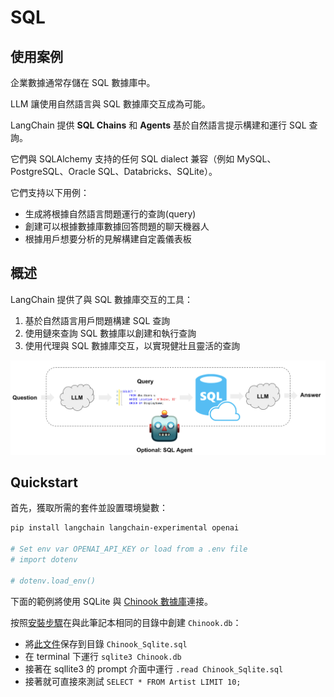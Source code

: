 # SQL

## 使用案例

企業數據通常存儲在 SQL 數據庫中。

LLM 讓使用自然語言與 SQL 數據庫交互成為可能。

LangChain 提供 **SQL Chains** 和 **Agents** 基於自然語言提示構建和運行 SQL 查詢。

它們與 SQLAlchemy 支持的任何 SQL dialect 兼容（例如 MySQL、PostgreSQL、Oracle SQL、Databricks、SQLite）。

它們支持以下用例：

- 生成將根據自然語言問題運行的查詢(query)
- 創建可以根據數據庫數據回答問題的聊天機器人
- 根據用戶想要分析的見解構建自定義儀表板

## 概述

LangChain 提供了與 SQL 數據庫交互的工具：

1. 基於自然語言用戶問題構建 SQL 查詢
2. 使用鏈來查詢 SQL 數據庫以創建和執行查詢
3. 使用代理與 SQL 數據庫交互，以實現健壯且靈活的查詢

![](./assets/sql_usecase.png)

## Quickstart

首先，獲取所需的套件並設置環境變數：

```bash
pip install langchain langchain-experimental openai

# Set env var OPENAI_API_KEY or load from a .env file
# import dotenv

# dotenv.load_env()
```

下面的範例將使用 SQLite 與 [Chinook 數據庫](https://github.com/lerocha/chinook-database)連接。

按照[安裝步驟](https://database.guide/2-sample-databases-sqlite/)在與此筆記本相同的目錄中創建 `Chinook.db`：

- 將[此文件](https://raw.githubusercontent.com/lerocha/chinook-database/master/ChinookDatabase/DataSources/Chinook_Sqlite.sql)保存到目錄 `Chinook_Sqlite.sql`
- 在 terminal 下運行 `sqlite3 Chinook.db`
- 接著在 sqllite3 的 prompt 介面中運行 `.read Chinook_Sqlite.sql`
- 接著就可直接來測試 `SELECT * FROM Artist LIMIT 10;`